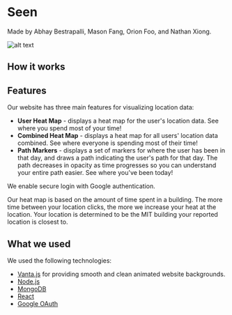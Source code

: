 # Seen

Made by Abhay Bestrapalli, Mason Fang, Orion Foo, and Nathan Xiong.

![alt text](https://media.discordapp.net/attachments/975839431468650589/1152843721168134285/image.png?width=1846&height=906)

## How it works



## Features

Our website has three main features for visualizing location data:

- **User Heat Map** - displays a heat map for the user's location data. See where you spend most of your time!
- **Combined Heat Map** - displays a heat map for all users' location data combined. See where everyone is spending most of their time!
- **Path Markers** - displays a set of markers for where the user has been in that day, and draws a path indicating the user's path for that day. The path decreases in opacity as time progresses so you can understand your entire path easier. See where you've been today!

We enable secure login with Google authentication.

Our heat map is based on the amount of time spent in a building. The more time between your location clicks, the more we increase your heat at the location. Your location is determined to be the MIT building your reported location is closest to. 

## What we used

We used the following technologies:
* [Vanta.js](https://leafletjs.com/) for providing smooth and clean animated website backgrounds. 
* [Node.js](https://nodejs.org/en) 
* [MongoDB](https://www.mongodb.com/)
* [React](https://react.dev/)
* [Google OAuth](https://developers.google.com/identity/protocols/oauth2)

